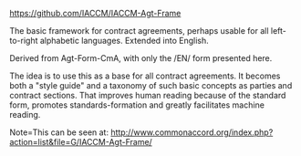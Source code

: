 <a href="https://github.com/IACCM/IACCM-Agt-Frame">https://github.com/IACCM/IACCM-Agt-Frame</a><br>

The basic framework for contract agreements, perhaps usable for all left-to-right alphabetic languages.  Extended into English.<br>

Derived from Agt-Form-CmA, with only the /EN/ form presented here. <br>

The idea is to use this as a base for all contract agreements.  It becomes both a "style guide" and a taxonomy of such basic concepts as parties and contract sections.  That improves human reading because of the standard form, promotes standards-formation and greatly facilitates machine reading. <br>

Note=This can be seen at:  <a href="http://www.commonaccord.org/index.php?action=list&file=G/IACCM-Agt-Frame/">http://www.commonaccord.org/index.php?action=list&file=G/IACCM-Agt-Frame/</a>
 
    
